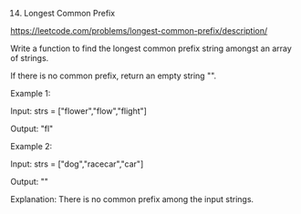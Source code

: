 14. Longest Common Prefix

https://leetcode.com/problems/longest-common-prefix/description/



Write a function to find the longest common prefix string amongst an array of strings.

If there is no common prefix, return an empty string "".

 

Example 1:

Input: strs = ["flower","flow","flight"]

Output: "fl"

Example 2:

Input: strs = ["dog","racecar","car"]

Output: ""

Explanation: There is no common prefix among the input strings.
